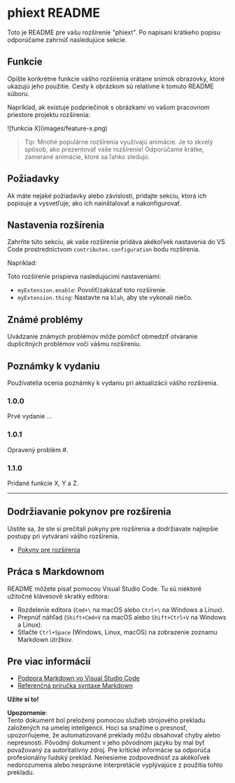 # phiext README

Toto je README pre vašu rozšírenie "phiext". Po napísaní krátkeho popisu odporúčame zahrnúť nasledujúce sekcie.

## Funkcie

Opíšte konkrétne funkcie vášho rozšírenia vrátane snímok obrazovky, ktoré ukazujú jeho použitie. Cesty k obrázkom sú relatívne k tomuto README súboru.

Napríklad, ak existuje podpriečinok s obrázkami vo vašom pracovnom priestore projektu rozšírenia:

\!\[funkcia X\]\(images/feature-x.png\)

> Tip: Mnohé populárne rozšírenia využívajú animácie. Je to skvelý spôsob, ako prezentovať vaše rozšírenie! Odporúčame krátke, zamerané animácie, ktoré sa ľahko sledujú.

## Požiadavky

Ak máte nejaké požiadavky alebo závislosti, pridajte sekciu, ktorá ich popisuje a vysvetľuje, ako ich nainštalovať a nakonfigurovať.

## Nastavenia rozšírenia

Zahrňte túto sekciu, ak vaše rozšírenie pridáva akékoľvek nastavenia do VS Code prostredníctvom `contributes.configuration` bodu rozšírenia.

Napríklad:

Toto rozšírenie prispieva nasledujúcimi nastaveniami:

* `myExtension.enable`: Povoliť/zakázať toto rozšírenie.
* `myExtension.thing`: Nastavte na `blah`, aby ste vykonali niečo.

## Známé problémy

Uvádzanie známych problémov môže pomôcť obmedziť otváranie duplicitných problémov voči vášmu rozšíreniu.

## Poznámky k vydaniu

Používatelia ocenia poznámky k vydaniu pri aktualizácii vášho rozšírenia.

### 1.0.0

Prvé vydanie ...

### 1.0.1

Opravený problém #.

### 1.1.0

Pridané funkcie X, Y a Z.

---

## Dodržiavanie pokynov pre rozšírenia

Uistite sa, že ste si prečítali pokyny pre rozšírenia a dodržiavate najlepšie postupy pri vytváraní vášho rozšírenia.

* [Pokyny pre rozšírenia](https://code.visualstudio.com/api/references/extension-guidelines)

## Práca s Markdownom

README môžete písať pomocou Visual Studio Code. Tu sú niektoré užitočné klávesové skratky editora:

* Rozdelenie editora (`Cmd+\` na macOS alebo `Ctrl+\` na Windows a Linux).
* Prepnúť náhľad (`Shift+Cmd+V` na macOS alebo `Shift+Ctrl+V` na Windows a Linux).
* Stlačte `Ctrl+Space` (Windows, Linux, macOS) na zobrazenie zoznamu Markdown útržkov.

## Pre viac informácií

* [Podpora Markdown vo Visual Studio Code](http://code.visualstudio.com/docs/languages/markdown)
* [Referenčná príručka syntaxe Markdown](https://help.github.com/articles/markdown-basics/)

**Užite si to!**

**Upozornenie**:  
Tento dokument bol preložený pomocou služieb strojového prekladu založených na umelej inteligencii. Hoci sa snažíme o presnosť, upozorňujeme, že automatizované preklady môžu obsahovať chyby alebo nepresnosti. Pôvodný dokument v jeho pôvodnom jazyku by mal byť považovaný za autoritatívny zdroj. Pre kritické informácie sa odporúča profesionálny ľudský preklad. Nenesieme zodpovednosť za akékoľvek nedorozumenia alebo nesprávne interpretácie vyplývajúce z použitia tohto prekladu.